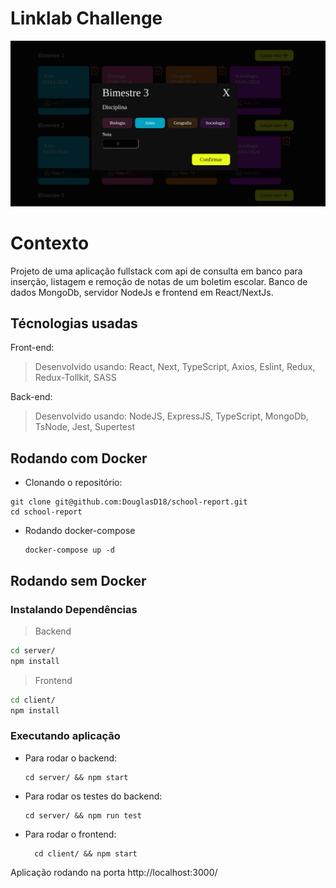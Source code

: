 # Linklab Challenge

![Aplicação rodando](running.png)

# Contexto

Projeto de uma aplicação fullstack com api de consulta em banco para inserção, listagem e remoção de notas de um boletim escolar. Banco de dados MongoDb, servidor NodeJs e frontend em React/NextJs.

## Técnologias usadas

Front-end:
> Desenvolvido usando: React, Next, TypeScript, Axios, Eslint, Redux, Redux-Tollkit, SASS

Back-end:
> Desenvolvido usando: NodeJS, ExpressJS, TypeScript, MongoDb, TsNode, Jest, Supertest

## Rodando com Docker

 * Clonando o  repositório:

  ```
  git clone git@github.com:DouglasD18/school-report.git
  cd school-report
  ```

* Rodando docker-compose
  ```
  docker-compose up -d
  ```

## Rodando sem Docker

### Instalando Dependências

> Backend
```bash
cd server/ 
npm install
``` 
> Frontend
```bash
cd client/
npm install
``` 

### Executando aplicação

* Para rodar o backend:

  ```
  cd server/ && npm start
  ```

* Para rodar os testes do backend:

  ```
  cd server/ && npm run test
  ```

* Para rodar o frontend:

  ```
    cd client/ && npm start
  ```

Aplicação rodando na porta http://localhost:3000/
